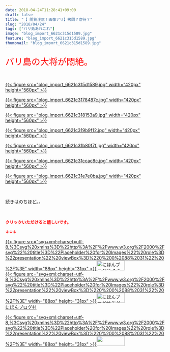 ```yaml
---
date: 2018-04-24T11:28:41+09:00
draft: false
title: "【 閲覧注意！画像アリ】拷問？虐待？"
slug: "2018/04/24"
tags: ["バリ島あれこれ"]
image: "blog_import_6621c315d1589.jpg"
feature: "blog_import_6621c315d1589.jpg"
thumbnail: "blog_import_6621c315d1589.jpg"
---
```

<p><span style="font-size: 1.96em;"><span style="color: rgb(255, 0, 0);">バリ島の大将が悶絶。</span></span></p><p> </p><p><a href="blog_import_6621c315d1589.jpg">{{< figure src="blog_import_6621c315d1589.jpg" width="420px" height="560px" >}}</a></p><p><u><font color="#0066cc"><a href="blog_import_6621c3178487c.jpg">{{< figure src="blog_import_6621c3178487c.jpg" width="420px" height="560px" >}}</a></font></u></p><p><u><font color="#0066cc"><a href="blog_import_6621c318153a9.jpg">{{< figure src="blog_import_6621c318153a9.jpg" width="420px" height="560px" >}}</a></font></u></p><p><u><font color="#0066cc"><a href="blog_import_6621c319b9f12.jpg">{{< figure src="blog_import_6621c319b9f12.jpg" width="420px" height="560px" >}}</a></font></u></p><p><u><font color="#0066cc"><a href="blog_import_6621c31b80f7f.jpg">{{< figure src="blog_import_6621c31b80f7f.jpg" width="420px" height="560px" >}}</a></font></u></p><p><a href="blog_import_6621c31ccac8c.jpg">{{< figure src="blog_import_6621c31ccac8c.jpg" width="420px" height="560px" >}}</a></p><p><a href="blog_import_6621c31e7e0ba.jpg">{{< figure src="blog_import_6621c31e7e0ba.jpg" width="420px" height="560px" >}}</a></p><p> </p><p>続きはのちほど。。</p><p> </p><p><font color="#ff0000" size="2"><strong>クリックいただけると嬉しいです。</strong></font></p><p><font color="#ff0000" size="2"><strong>↓↓↓</strong></font></p><p><a href="ranking.html?p_cid=01260127" id="&amp;blogmura_banner" target="_blank">{{< figure src="svg+xml;charset=utf-8,%3Csvg%20xmlns%3D%22http%3A%2F%2Fwww.w3.org%2F2000%2Fsvg%22%20title%3D%22Placeholder%20for%20Images%22%20role%3D%22presentation%22%20viewBox%3D%220%200%2088%2031%22%20%2F%3E" width="88px" height="31px" >}}<noscript><img alt="にほんブログ村 その他生活ブログ 不動産投資へ" border="0" height="31" src="https://img-proxy.blog-video.jp/images?url=http%3A%2F%2Flife.blogmura.com%2Fhudousantoushi%2Fimg%2Fhudousantoushi88_31.gif" width="88"></noscript></a><br/><a href="ranking.html?p_cid=01260127" target="_blank">{{< figure src="svg+xml;charset=utf-8,%3Csvg%20xmlns%3D%22http%3A%2F%2Fwww.w3.org%2F2000%2Fsvg%22%20title%3D%22Placeholder%20for%20Images%22%20role%3D%22presentation%22%20viewBox%3D%220%200%2088%2031%22%20%2F%3E" width="88px" height="31px" >}}<noscript><img alt="にほんブログ村 海外生活ブログ バリ島情報へ" border="0" height="31" src="https://img-proxy.blog-video.jp/images?url=http%3A%2F%2Foverseas.blogmura.com%2Fbali%2Fimg%2Fbali88_31.gif" width="88"></noscript></a><br/><a href="ranking.html?p_cid=01260127" target="_blank">にほんブログ村</a></p><p><a href="link.php?1804582" title="人気ブログランキングへ">{{< figure src="svg+xml;charset=utf-8,%3Csvg%20xmlns%3D%22http%3A%2F%2Fwww.w3.org%2F2000%2Fsvg%22%20title%3D%22Placeholder%20for%20Images%22%20role%3D%22presentation%22%20viewBox%3D%220%200%2088%2031%22%20%2F%3E" width="88px" height="31px" >}}<noscript><img border="0" height="31" src="https://blog.with2.net/img/banner/banner_22.gif" width="88"></noscript></a></p><p> </p>

